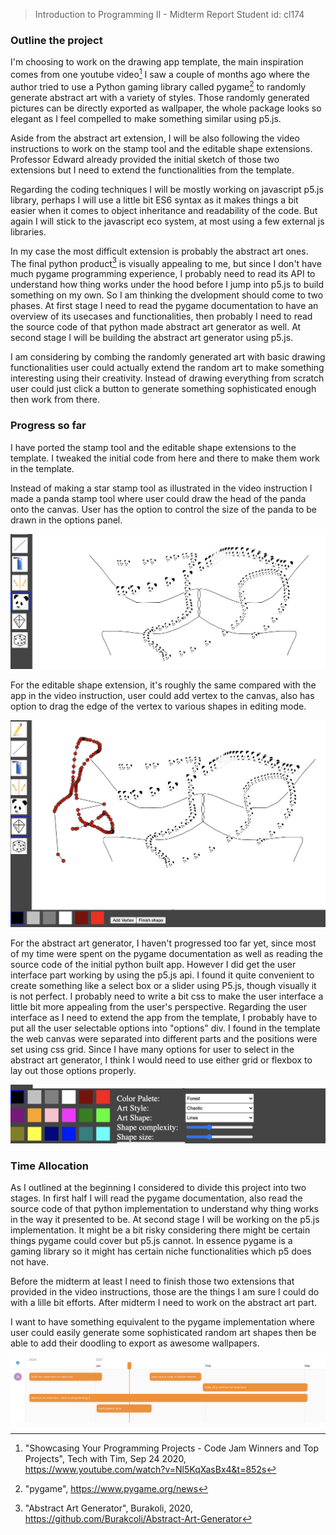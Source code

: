 > Introduction to Programming II - Midterm Report
> Student id: cl174

### Outline the project

I'm choosing to work on the drawing app template, the main inspiration comes from one youtube video[^1] I saw a couple of months ago where the author tried to use a Python gaming library called pygame[^2] to randomly generate abstract art with a variety of styles. Those randomly generated pictures can be directly exported as wallpaper, the whole package looks so elegant as I feel compelled to make something similar using p5.js.

Aside from the abstract art extension, I will be also following the video instructions to work on the stamp tool and the editable shape extensions. Professor Edward already provided the initial sketch of those two extensions but I need to extend the functionalities from the template.

Regarding the coding techniques I will be mostly working on javascript p5.js library, perhaps I will use a little bit ES6 syntax as it makes things a bit easier when it comes to object inheritance and readability of the code. But again I will stick to the javascript eco system, at most using a few external js libraries.

In my case the most difficult extension is probably the abstract art ones. The final python product[^3] is visually appealing to me, but since I don't have much pygame programming experience, I probably need to read its API to understand how thing works under the hood before I jump into p5.js to build something on my own. So I am thinking the dvelopment should come to two phases. At first stage I need to read the pygame documentation to have an overview of its usecases and functionalities, then probably I need to read the source code of that python made abstract art generator as well. At second stage I will be building the abstract art generator using p5.js.

I am considering by combing the randomly generated art with basic drawing functionalities user could actually extend the random art to make something interesting using their creativity. Instead of drawing everything from scratch user could just click a button to generate something sophisticated enough then work from there.

### Progress so far

I have ported the stamp tool and the editable shape extensions to the template. I tweaked the initial code from here and there to make them work in the template.

Instead of making a star stamp tool as illustrated in the video instruction I made a panda stamp tool where user could draw the head of the panda onto the canvas. User has the option to control the size of the panda to be drawn in the options panel.

![panda](images/panda.png)

For the editable shape extension, it's roughly the same compared with the app in the video instruction, user could add vertex to the canvas, also has option to drag the edge of the vertex to various shapes in editing mode.

![editable](images/editable.png)

For the abstract art generator, I haven't progressed too far yet, since most of my time were spent on the pygame documentation as well as reading the source code of the initial python built app. However I did get the user interface part working by using the p5.js api. I found it quite convenient to create something like a select box or a slider using P5.js, though visually it is not perfect. I probably need to write a bit css to make the user interface a little bit more appealing from the user's perspective. Regarding the user interface as I need to extend the app from the template, I probably have to put all the user selectable options into "options" div. I found in the template the web canvas were separated into different parts and the positions were set using css grid. Since I have many options for user to select in the abstract art generator, I think I would need to use either grid or flexbox to lay out those options properly.

![artoptions](images/artoptions.png)

### Time Allocation

As I outlined at the beginning I considered to divide this project into two stages. In first half I will read the pygame documentation, also read the source code of that python implementation to understand why thing works in the way it presented to be. At second stage I will be working on the p5.js implementation. It might be a bit risky considering there might be certain things pygame could cover but p5.js cannot. In essence pygame is a gaming library so it might has certain niche functionalities which p5 does not have.

Before the midterm at least I need to finish those two extensions that provided in the video instructions, those are the things I am sure I could do with a lille bit efforts. After midterm I need to work on the abstract art part.

I want to have something equivalent to the pygame implementation where user could easily generate some sophisticated random art shapes then be able to add their doodling to export as awesome wallpapers.

![gante](images/gante.png)

[^1]: "Showcasing Your Programming Projects - Code Jam Winners and Top Projects", Tech with Tim, Sep 24 2020, https://www.youtube.com/watch?v=Nl5KqXasBx4&t=852s
[^2]: "pygame", https://www.pygame.org/news
[^3]: "Abstract Art Generator", Burakoli, 2020, https://github.com/Burakcoli/Abstract-Art-Generator
